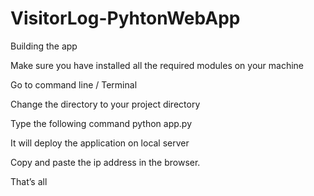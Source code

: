# VisitorLog-PyhtonWebApp
Building the app

Make sure you have installed all the required modules on your machine

Go to command line / Terminal

Change the directory to your project directory

Type the following command
      python app.py
      
It will deploy the application on local server

Copy and paste the ip address in the browser.

That’s all
